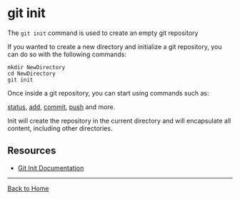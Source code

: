 # git init

The `git init` command is used to create an empty git repository

If you wanted to create a new directory and initialize a git repository, you can do so with the following commands: 

```
mkdir NewDirectory
cd NewDirectory
git init
```

Once inside a git repository, you can start using commands such as:

[status](./Status.md),
[add](./Add.md),
[commit](./Commit.md),
[push](./Push.md)
and more.

Init will create the repository in the current directory and will encapsulate all content, including other directories. 

## Resources

- [Git Init Documentation](https://git-scm.com/docs/git-init)
---
[Back to Home](../README.md)
